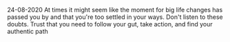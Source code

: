 24-08-2020
	At times it might seem like the moment for big life changes has passed you by and that you're too settled in your ways. Don't listen to these doubts. Trust that you need to follow your gut, take action, and find your authentic path